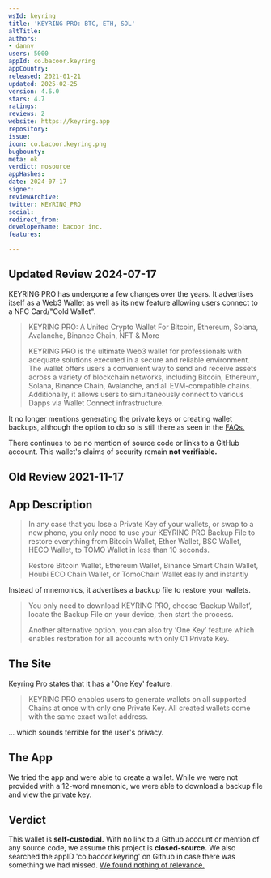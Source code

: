 ```yaml
---
wsId: keyring
title: 'KEYRING PRO: BTC, ETH, SOL'
altTitle: 
authors:
- danny
users: 5000
appId: co.bacoor.keyring
appCountry: 
released: 2021-01-21
updated: 2025-02-25
version: 4.6.0
stars: 4.7
ratings: 
reviews: 2
website: https://keyring.app
repository: 
issue: 
icon: co.bacoor.keyring.png
bugbounty: 
meta: ok
verdict: nosource
appHashes: 
date: 2024-07-17
signer: 
reviewArchive: 
twitter: KEYRING_PRO
social: 
redirect_from: 
developerName: bacoor inc.
features: 

---
```


## Updated Review 2024-07-17

KEYRING PRO has undergone a few changes over the years. It advertises itself as a Web3 Wallet as well as its new feature allowing users connect to a NFC Card/"Cold Wallet".

> KEYRING PRO: A United Crypto Wallet For Bitcoin, Ethereum, Solana, Avalanche, Binance Chain, NFT & More
>
> KEYRING PRO is the ultimate Web3 wallet for professionals with adequate solutions executed in a secure and reliable environment.
> The wallet offers users a convenient way to send and receive assets across a variety of blockchain networks, including Bitcoin, Ethereum, Solana, Binance Chain, Avalanche, and all EVM-compatible chains.
> Additionally, it allows users to simultaneously connect to various Dapps via Wallet Connect infrastructure.

It no longer mentions generating the private keys or creating wallet backups, although the option to do so is still there as seen in the [FAQs.](https://keyring.app/)

There continues to be no mention of source code or links to a GitHub account. This wallet's claims of security remain **not verifiable.**


## Old Review 2021-11-17

## App Description

> In any case that you lose a Private Key of your wallets, or swap to a new phone, you only need to use your KEYRING PRO Backup File to restore everything from Bitcoin Wallet, Ether Wallet, BSC Wallet, HECO Wallet, to TOMO Wallet in less than 10 seconds.
>
> Restore Bitcoin Wallet, Ethereum Wallet, Binance Smart Chain Wallet, Houbi ECO Chain Wallet, or TomoChain Wallet easily and instantly

Instead of mnemonics, it advertises a backup file to restore your wallets.

> You only need to download KEYRING PRO, choose ‘Backup Wallet’, locate the Backup File on your device, then start the process.
>
> Another alternative option, you can also try ‘One Key’ feature which enables restoration for all accounts with only 01 Private Key.


## The Site

Keyring Pro states that it has a 'One Key' feature.

> KEYRING PRO enables users to generate wallets on all supported Chains at once with only one Private Key. All created wallets come with the same exact wallet address.

... which sounds terrible for the user's privacy.

## The App

We tried the app and were able to create a wallet. While we were not provided with a 12-word mnemonic, we were able to download a backup file and view the private key.

## Verdict

This wallet is **self-custodial.** With no link to a Github account or mention of any source code, we assume this project is **closed-source.** We also searched the appID 'co.bacoor.keyring' on Github in case there was something we had missed. [We found nothing of relevance.](https://github.com/search?q=co.bacoor.keyring&type=code)